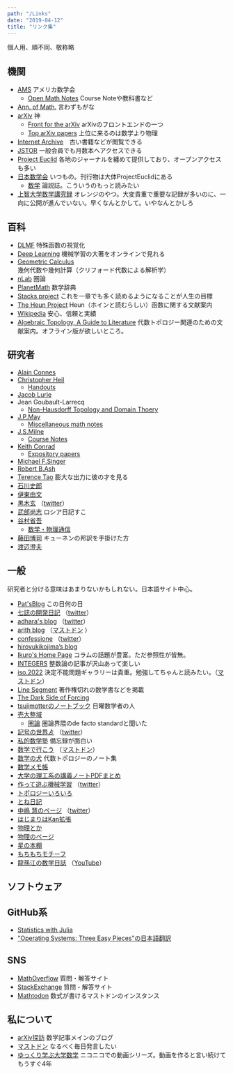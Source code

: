 ```yaml
---
path: "/Links"
date: "2019-04-12"
title: "リンク集"
---
```


個人用、順不同、敬称略

## 機関

- [AMS](https://www.ams.org/home/page) アメリカ数学会
    - [Open Math Notes](https://www.ams.org/open-math-notes) Course Noteや教科書など
- [Ann. of Math.](http://annals.math.princeton.edu/) 言わずもがな
- [arXiv](https://arxiv.org/) 神
    - [Front for the arXiv](http://front.math.ucdavis.edu/) arXivのフロントエンドの一つ
    - [Top arXiv papers](https://scirate.com/) 上位に来るのは数学より物理
- [Internet Archive](https://archive.org/)　古い書籍などが閲覧できる
- [JSTOR](https://www.jstor.org/) 一般会員でも月数本へアクセスできる 
- [Project Euclid](https://projecteuclid.org/) 各地のジャーナルを纏めて提供しており、オープンアクセスも多い
- [日本数学会](http://mathsoc.jp/) いつもの。刊行物は大体ProjectEuclidにある
    - [数学](https://www.jstage.jst.go.jp/browse/sugaku/-char/ja/) 論説誌。こういうのもっと読みたい
- [上智大学数学講究録](http://dept.sophia.ac.jp/g/st/math/lecnotes.html) オレンジのやつ。大変貴重で重要な記録が多いのに、一向に公開が進んでいない。早くなんとかして。いやなんとかしろ


## 百科

- [DLMF](https://dlmf.nist.gov/) 特殊函数の視覚化
- [Deep Learning](https://www.deeplearningbook.org/) 機械学習の大著をオンラインで見れる
- [Geometric Calculus](http://geocalc.clas.asu.edu/) 幾何代数や幾何計算（クリフォード代数による解析学）
- [nLab](https://ncatlab.org/nlab/show/HomePage) 圏論
- [PlanetMath](https://planetmath.org/) 数学辞典
- [Stacks project](https://stacks.math.columbia.edu/) これを一章でも多く読めるようになることが人生の目標
- [The Heun Project](https://www.theheunproject.org/bibliography.html) Heun（ホインと読むらしい）函数に関する文献案内
- [Wikipedia](https://en.wikipedia.org/wiki/Main_Page) 安心、信頼と実績
- [Algebraic Topology, A Guide to Literature](http://pantodon.shinshu-u.ac.jp/topology/literature/) 代数トポロジー関連のための文献案内。オフライン版が欲しいところ。



## 研究者

- [Alain Connes](http://www.alainconnes.org/en/)
- [Christopher Heil](http://people.math.gatech.edu/~heil/)
    - [Handouts](http://people.math.gatech.edu/~heil/handouts/)
- [Jacob Lurie](http://www.math.harvard.edu/~lurie/)
- Jean Goubault-Larrecq
    - [Non-Hausdorff Topology and Domain Thoery](http://projects.lsv.ens-cachan.fr/topology/)
- [J.P.May](http://www.math.uchicago.edu/~may/)
    - [Miscellaneous math notes](http://www.math.uchicago.edu/~may/MISCMaster.html)
- [J.S.Milne](https://www.jmilne.org/math/index.html)
    - [Course Notes](https://www.jmilne.org/math/CourseNotes/index.html)
- [Keith Conrad](https://kconrad.math.uconn.edu/)
    - [Expository papers](https://kconrad.math.uconn.edu/blurbs/)
- [Michael F.Singer](https://singer.math.ncsu.edu/)
- [Robert B.Ash](https://faculty.math.illinois.edu/~r-ash/)
- [Terence Tao](https://terrytao.wordpress.com/) 膨大な出力に彼の才を見る
- [石川史郎](http://www.math.keio.ac.jp/~ishikawa/index.html)
- [伊東由文](http://wwwa.pikara.ne.jp/yoshifumi/)
- [黒木玄](https://genkuroki.github.io/documents/) （[twitter](https://twitter.com/genkuroki)）
- [武部尚志](https://researchmap.jp/takebe/) ロシア日記すこ
- [谷村省吾](http://www.phys.cs.is.nagoya-u.ac.jp/~tanimura/)
    - [数学・物理通信](http://www.phys.cs.is.nagoya-u.ac.jp/~tanimura/math-phys/index.html)
- [藤田博司](http://www.tenasaku.com/tenasaku/) キューネンの邦訳を手掛けた方
- [渡辺澄夫](http://watanabe-www.math.dis.titech.ac.jp/users/swatanab/index-j.html)



## 一般

研究者と分ける意味はあまりないかもしれない。日本語サイト中心。
- [Pat'sBlog](https://pballew.blogspot.com/) この日何の日
- [七誌の開発日記](http://7shi.hateblo.jp/) （[twitter](https://twitter.com/7shi)）
- [adhara's blog](https://twitter.com/subarusatosi) （[twitter](https://twitter.com/adhara_mathphys)）
- [arith blog](https://arith.hatenablog.com/) （[マストドン](https://mathtod.online/@miyu) ）
- [confessione](https://pechod-dynol.amebaownd.com/) （[twitter](https://twitter.com/Pechod_dynol)）
- [hiroyukikojima’s blog](https://hiroyukikojima.hatenablog.com/)
- [Ikuro's Home Page](http://ikuro-kotaro.sakura.ne.jp/) コラムの話題が豊富。ただ参照性が皆無。
- [INTEGERS](http://integers.hatenablog.com/archive) 整数論の記事が沢山あって楽しい
- [iso.2022](http://iso.2022.jp/) 決定不能問題ギャラリーは貴重。勉強してちゃんと読みたい。（[マストドン](https://mathtod.online/@waidotto)）
- [Line Segment](https://linesegment.web.fc2.com/) 著作権切れの数学書などを掲載
- [The Dark Side of Forcing](https://forcing.nagoya/)
- [tsujimotterのノートブック](http://tsujimotter.hatenablog.com/) 日曜数学者の人
- [壱大整域](http://alg-d.com/)
    - [圏論](http://alg-d.com/math/kan_extension/) 圏論界隈のde facto standardと聞いた
- [記号の世界ゟ](http://tetobourbaki.hatenablog.com/) （[twitter](https://twitter.com/lovebourbaki)）
- [私的数学塾](http://shochandas.xsrv.jp/) 備忘録が面白い
- [数学で行こう](https://go-with-math.blogspot.com/) （[マストドン](https://mathtod.online/@tanaka2017)）
- [数学の犬](http://eldesh.yukishigure.com/) 代数トポロジーのノート集
- [数学メモ帳](http://troy-sugaku-t.hatenablog.com/)
- [大学の理工系の講義ノートPDFまとめ](https://language-and-engineering.hatenablog.jp/entry/20140620/PDFLectureNotesOnUniversity)
- [作って遊ぶ機械学習](http://machine-learning.hatenablog.com/) （[twitter](https://twitter.com/sammy_suyama)）
- [トポロジーいろいろ](https://yamyamtopo.wordpress.com/)
- [とね日記](https://blog.goo.ne.jp/ktonegaw)
- [中嶋 慧のページ](http://physnakajima.html.xdomain.jp/) （[twitter](https://twitter.com/subarusatosi)）
- [はじまりはKan拡張](https://infinitytopos.wordpress.com/) 
- [物理とか](https://whyitsso.net/index.html)
- [物理のページ](http://physnd.html.xdomain.jp/top.html)
- [星の本棚](http://yagami12.hatenablog.com/)
- [もちもちモチーフ](https://asuka-math.amebaownd.com/)
- [龍孫江の数学日誌](http://blog.livedoor.jp/ron1827-algebras/) （[YouTube](https://www.youtube.com/channel/UCO34XpHxdG8P2n5aTPXSaZQ)）



## ソフトウェア




## GitHub系

- [Statistics with Julia](https://github.com/h-Klok/StatsWithJuliaBook)
- ["Operating Systems: Three Easy Pieces"の日本語翻訳](https://github.com/syarochan/Operating-Systems-Three-Easy-Pieces-in-japanese)



## SNS

- [MathOverflow](https://mathoverflow.net/) 質問・解答サイト
- [StackExchange](https://math.stackexchange.com/) 質問・解答サイト
- [Mathtodon](https://mathtod.online/about) 数式が書けるマストドンのインスタンス



## 私について

- [arXiv探訪](https://arxiv.hatenablog.com/) 数学記事メインのブログ
- [マストドン](https://mathtod.online/@mathmathniconico) なるべく毎日発言したい
- [ゆっくり学ぶ大学数学](https://www.nicovideo.jp/mylist/51910166) ニコニコでの動画シリーズ。動画を作ると言い続けてもうすぐ4年
